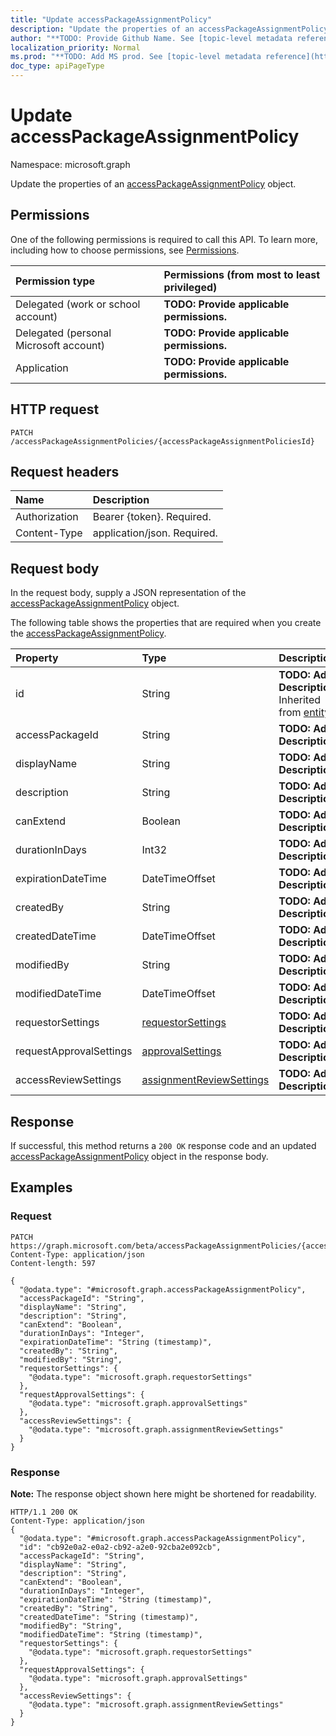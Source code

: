 ```yaml
---
title: "Update accessPackageAssignmentPolicy"
description: "Update the properties of an accessPackageAssignmentPolicy object."
author: "**TODO: Provide Github Name. See [topic-level metadata reference](https://msgo.azurewebsites.net/add/document/guidelines/metadata.html#topic-level-metadata)**"
localization_priority: Normal
ms.prod: "**TODO: Add MS prod. See [topic-level metadata reference](https://msgo.azurewebsites.net/add/document/guidelines/metadata.html#topic-level-metadata)**"
doc_type: apiPageType
---
```


# Update accessPackageAssignmentPolicy

Namespace: microsoft.graph

Update the properties of an [accessPackageAssignmentPolicy](../resources/accesspackageassignmentpolicy.md) object.

## Permissions
One of the following permissions is required to call this API. To learn more, including how to choose permissions, see [Permissions](/concepts/permissions-reference.md).

|Permission type|Permissions (from most to least privileged)|
|:---|:---|
|Delegated (work or school account)|**TODO: Provide applicable permissions.**|
|Delegated (personal Microsoft account)|**TODO: Provide applicable permissions.**|
|Application|**TODO: Provide applicable permissions.**|

## HTTP request

<!-- {
  "blockType": "ignored"
}
-->
``` http
PATCH /accessPackageAssignmentPolicies/{accessPackageAssignmentPoliciesId}
```

## Request headers
|Name|Description|
|:---|:---|
|Authorization|Bearer {token}. Required.|
|Content-Type|application/json. Required.|

## Request body
In the request body, supply a JSON representation of the [accessPackageAssignmentPolicy](../resources/accesspackageassignmentpolicy.md) object.

The following table shows the properties that are required when you create the [accessPackageAssignmentPolicy](../resources/accesspackageassignmentpolicy.md).

|Property|Type|Description|
|:---|:---|:---|
|id|String|**TODO: Add Description** Inherited from [entity](../resources/entity.md)|
|accessPackageId|String|**TODO: Add Description**|
|displayName|String|**TODO: Add Description**|
|description|String|**TODO: Add Description**|
|canExtend|Boolean|**TODO: Add Description**|
|durationInDays|Int32|**TODO: Add Description**|
|expirationDateTime|DateTimeOffset|**TODO: Add Description**|
|createdBy|String|**TODO: Add Description**|
|createdDateTime|DateTimeOffset|**TODO: Add Description**|
|modifiedBy|String|**TODO: Add Description**|
|modifiedDateTime|DateTimeOffset|**TODO: Add Description**|
|requestorSettings|[requestorSettings](../resources/requestorsettings.md)|**TODO: Add Description**|
|requestApprovalSettings|[approvalSettings](../resources/approvalsettings.md)|**TODO: Add Description**|
|accessReviewSettings|[assignmentReviewSettings](../resources/assignmentreviewsettings.md)|**TODO: Add Description**|



## Response

If successful, this method returns a `200 OK` response code and an updated [accessPackageAssignmentPolicy](../resources/accesspackageassignmentpolicy.md) object in the response body.

## Examples

### Request
<!-- {
  "blockType": "request",
  "name": "update_accesspackageassignmentpolicy"
}
-->
``` http
PATCH https://graph.microsoft.com/beta/accessPackageAssignmentPolicies/{accessPackageAssignmentPoliciesId}
Content-Type: application/json
Content-length: 597

{
  "@odata.type": "#microsoft.graph.accessPackageAssignmentPolicy",
  "accessPackageId": "String",
  "displayName": "String",
  "description": "String",
  "canExtend": "Boolean",
  "durationInDays": "Integer",
  "expirationDateTime": "String (timestamp)",
  "createdBy": "String",
  "modifiedBy": "String",
  "requestorSettings": {
    "@odata.type": "microsoft.graph.requestorSettings"
  },
  "requestApprovalSettings": {
    "@odata.type": "microsoft.graph.approvalSettings"
  },
  "accessReviewSettings": {
    "@odata.type": "microsoft.graph.assignmentReviewSettings"
  }
}
```

### Response
**Note:** The response object shown here might be shortened for readability.
<!-- {
  "blockType": "response",
  "truncated": true
}
-->
``` http
HTTP/1.1 200 OK
Content-Type: application/json
{
  "@odata.type": "#microsoft.graph.accessPackageAssignmentPolicy",
  "id": "cb92e0a2-e0a2-cb92-a2e0-92cba2e092cb",
  "accessPackageId": "String",
  "displayName": "String",
  "description": "String",
  "canExtend": "Boolean",
  "durationInDays": "Integer",
  "expirationDateTime": "String (timestamp)",
  "createdBy": "String",
  "createdDateTime": "String (timestamp)",
  "modifiedBy": "String",
  "modifiedDateTime": "String (timestamp)",
  "requestorSettings": {
    "@odata.type": "microsoft.graph.requestorSettings"
  },
  "requestApprovalSettings": {
    "@odata.type": "microsoft.graph.approvalSettings"
  },
  "accessReviewSettings": {
    "@odata.type": "microsoft.graph.assignmentReviewSettings"
  }
}
```

